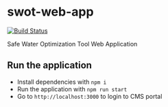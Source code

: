 # swot-web-app
[![Build Status](https://dev.azure.com/safeh2o/SWOT/_apis/build/status/safeh2o.swot-web-app?branchName=master)](https://dev.azure.com/safeh2o/SWOT/_build/latest?definitionId=1&branchName=master)

Safe Water Optimization Tool Web Application

## Run the application

- Install dependencies with `npm i`
- Run the application with `npm run start`
- Go to `http://localhost:3000` to login to CMS portal

